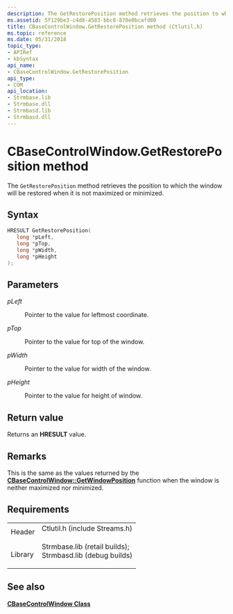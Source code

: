 ```yaml
---
description: The GetRestorePosition method retrieves the position to which the window will be restored when it is not maximized or minimized.
ms.assetid: 5f129be3-c4d8-4583-bbc8-870e0bcafd80
title: CBaseControlWindow.GetRestorePosition method (Ctlutil.h)
ms.topic: reference
ms.date: 05/31/2018
topic_type: 
- APIRef
- kbSyntax
api_name: 
- CBaseControlWindow.GetRestorePosition
api_type: 
- COM
api_location: 
- Strmbase.lib
- Strmbase.dll
- Strmbasd.lib
- Strmbasd.dll
---
```


# CBaseControlWindow.GetRestorePosition method

The `GetRestorePosition` method retrieves the position to which the window will be restored when it is not maximized or minimized.

## Syntax


```C++
HRESULT GetRestorePosition(
   long *pLeft,
   long *pTop,
   long *pWidth,
   long *pHeight
);
```



## Parameters

<dl> <dt>

*pLeft* 
</dt> <dd>

Pointer to the value for leftmost coordinate.

</dd> <dt>

*pTop* 
</dt> <dd>

Pointer to the value for top of the window.

</dd> <dt>

*pWidth* 
</dt> <dd>

Pointer to the value for width of the window.

</dd> <dt>

*pHeight* 
</dt> <dd>

Pointer to the value for height of window.

</dd> </dl>

## Return value

Returns an **HRESULT** value.

## Remarks

This is the same as the values returned by the [**CBaseControlWindow::GetWindowPosition**](cbasecontrolwindow-getwindowposition.md) function when the window is neither maximized nor minimized.

## Requirements



|                    |                                                                                                                                                                                            |
|--------------------|--------------------------------------------------------------------------------------------------------------------------------------------------------------------------------------------|
| Header<br/>  | <dl> <dt>Ctlutil.h (include Streams.h)</dt> </dl>                                                                                   |
| Library<br/> | <dl> <dt>Strmbase.lib (retail builds); </dt> <dt>Strmbasd.lib (debug builds)</dt> </dl> |



## See also

<dl> <dt>

[**CBaseControlWindow Class**](cbasecontrolwindow.md)
</dt> </dl>

 

 




